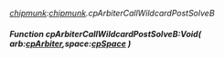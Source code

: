 _[chipmunk](../../modules/chipmunk/chipmunk-module.md):[chipmunk](../../modules/chipmunk/chipmunk-module.md).cpArbiterCallWildcardPostSolveB_
##### Function cpArbiterCallWildcardPostSolveB:Void( arb:[cpArbiter](../../modules/chipmunk/chipmunk-cparbiter.md),space:[cpSpace](../../modules/chipmunk/chipmunk-cpspace.md) )
